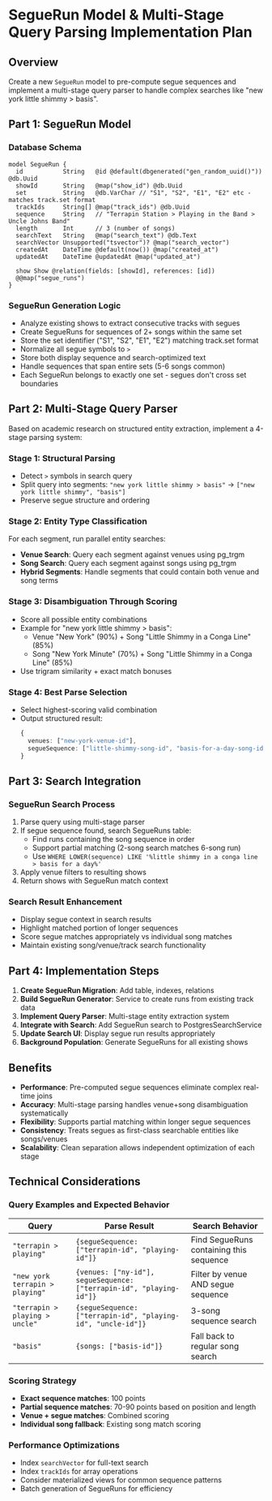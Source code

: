 # SegueRun Model & Multi-Stage Query Parsing Implementation Plan

## Overview
Create a new `SegueRun` model to pre-compute segue sequences and implement a multi-stage query parser to handle complex searches like "new york little shimmy > basis".

## Part 1: SegueRun Model

### Database Schema
```prisma
model SegueRun {
  id           String   @id @default(dbgenerated("gen_random_uuid()")) @db.Uuid
  showId       String   @map("show_id") @db.Uuid
  set          String   @db.VarChar // "S1", "S2", "E1", "E2" etc - matches track.set format
  trackIds     String[] @map("track_ids") @db.Uuid
  sequence     String   // "Terrapin Station > Playing in the Band > Uncle Johns Band"
  length       Int      // 3 (number of songs)
  searchText   String   @map("search_text") @db.Text
  searchVector Unsupported("tsvector")? @map("search_vector")
  createdAt    DateTime @default(now()) @map("created_at")
  updatedAt    DateTime @updatedAt @map("updated_at")
  
  show Show @relation(fields: [showId], references: [id])
  @@map("segue_runs")
}
```

### SegueRun Generation Logic
- Analyze existing shows to extract consecutive tracks with segues
- Create SegueRuns for sequences of 2+ songs within the same set
- Store the set identifier ("S1", "S2", "E1", "E2") matching track.set format
- Normalize all segue symbols to `>` 
- Store both display sequence and search-optimized text
- Handle sequences that span entire sets (5-6 songs common)
- Each SegueRun belongs to exactly one set - segues don't cross set boundaries

## Part 2: Multi-Stage Query Parser

Based on academic research on structured entity extraction, implement a 4-stage parsing system:

### Stage 1: Structural Parsing
- Detect `>` symbols in search query
- Split query into segments: `"new york little shimmy > basis"` → `["new york little shimmy", "basis"]`
- Preserve segue structure and ordering

### Stage 2: Entity Type Classification  
For each segment, run parallel entity searches:
- **Venue Search**: Query each segment against venues using pg_trgm
- **Song Search**: Query each segment against songs using pg_trgm
- **Hybrid Segments**: Handle segments that could contain both venue and song terms

### Stage 3: Disambiguation Through Scoring
- Score all possible entity combinations
- Example for "new york little shimmy > basis":
  - Venue "New York" (90%) + Song "Little Shimmy in a Conga Line" (85%)
  - Song "New York Minute" (70%) + Song "Little Shimmy in a Conga Line" (85%)
- Use trigram similarity + exact match bonuses

### Stage 4: Best Parse Selection
- Select highest-scoring valid combination
- Output structured result:
  ```typescript
  {
    venues: ["new-york-venue-id"],
    segueSequence: ["little-shimmy-song-id", "basis-for-a-day-song-id"]
  }
  ```

## Part 3: Search Integration

### SegueRun Search Process
1. Parse query using multi-stage parser
2. If segue sequence found, search SegueRuns table:
   - Find runs containing the song sequence in order
   - Support partial matching (2-song search matches 6-song run)
   - Use `WHERE LOWER(sequence) LIKE '%little shimmy in a conga line > basis for a day%'`
3. Apply venue filters to resulting shows
4. Return shows with SegueRun match context

### Search Result Enhancement  
- Display segue context in search results
- Highlight matched portion of longer sequences
- Score segue matches appropriately vs individual song matches
- Maintain existing song/venue/track search functionality

## Part 4: Implementation Steps

1. **Create SegueRun Migration**: Add table, indexes, relations
2. **Build SegueRun Generator**: Service to create runs from existing track data
3. **Implement Query Parser**: Multi-stage entity extraction system
4. **Integrate with Search**: Add SegueRun search to PostgresSearchService
5. **Update Search UI**: Display segue run results appropriately
6. **Background Population**: Generate SegueRuns for all existing shows

## Benefits

- **Performance**: Pre-computed segue sequences eliminate complex real-time joins
- **Accuracy**: Multi-stage parsing handles venue+song disambiguation systematically  
- **Flexibility**: Supports partial matching within longer segue sequences
- **Consistency**: Treats segues as first-class searchable entities like songs/venues
- **Scalability**: Clean separation allows independent optimization of each stage

## Technical Considerations

### Query Examples and Expected Behavior

| Query | Parse Result | Search Behavior |
|-------|-------------|----------------|
| `"terrapin > playing"` | `{segueSequence: ["terrapin-id", "playing-id"]}` | Find SegueRuns containing this sequence |
| `"new york terrapin > playing"` | `{venues: ["ny-id"], segueSequence: ["terrapin-id", "playing-id"]}` | Filter by venue AND segue sequence |
| `"terrapin > playing > uncle"` | `{segueSequence: ["terrapin-id", "playing-id", "uncle-id"]}` | 3-song sequence search |
| `"basis"` | `{songs: ["basis-id"]}` | Fall back to regular song search |

### Scoring Strategy
- **Exact sequence matches**: 100 points
- **Partial sequence matches**: 70-90 points based on position and length
- **Venue + segue matches**: Combined scoring
- **Individual song fallback**: Existing song match scoring

### Performance Optimizations
- Index `searchVector` for full-text search
- Index `trackIds` for array operations
- Consider materialized views for common sequence patterns
- Batch generation of SegueRuns for efficiency